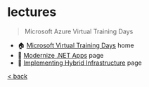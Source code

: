 # lectures

> Microsoft Azure Virtual Training Days

- :house: [Microsoft Virtual Training Days](https://mvtd.events.microsoft.com/) home
- :page_with_curl: [Modernize .NET Apps](./lctrs/mdrnz.net.md) page
- :page_with_curl: [Implementing Hybrid Infrastructure](./lctrs/hybrid.infra.md) page

[< back](./az.md)
